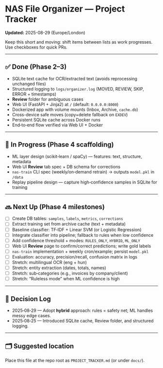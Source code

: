 # NAS File Organizer — Project Tracker

**Updated:** 2025-08-29 (Europe/London)

Keep this short and moving: shift items between lists as work progresses. Use checkboxes for quick PRs.

---

## ✅ Done (Phase 2–3)
- SQLite text cache for OCR/extracted text (avoids reprocessing unchanged files)
- Structured logging to `logs/organizer.log` (MOVED, REVIEW, SKIP, ERROR + timestamps)
- **Review** folder for ambiguous cases
- Web UI (FastAPI + Jinja2) at `/` (default: `0.0.0.0:8000`)
- Dockerized app with volume mounts (Inbox, Archive, `cache.db`)
- Cross-device safe moves (copy+delete fallback on `EXDEV`)
- Persistent SQLite cache across Docker runs
- End‑to‑end flow verified via Web UI + Docker

---

## 🚧 In Progress (Phase 4 scaffolding)
- ML layer design (scikit‑learn / spaCy) — features: text, structure, metadata
- Web UI **Review** tab spec + DB schema for corrections
- `nas-train` CLI spec (weekly/on‑demand retrain) → outputs `model.pkl` in `/data`
- Replay pipeline design — capture high‑confidence samples in SQLite for training

---

## 🔜 Next Up (Phase 4 milestones)
- [ ] Create DB tables: `samples`, `labels`, `metrics`, `corrections`
- [ ] Extract training set from archive cache (text + metadata)
- [ ] Baseline classifier: TF‑IDF + Linear SVM (or Logistic Regression)
- [ ] Integrate classifier into pipeline; fallback to rules when low confidence
- [ ] Add confidence threshold + modes: `RULES_ONLY`, `HYBRID`, `ML_ONLY`
- [ ] Web UI **Review** page to confirm/correct predictions; write gold labels
- [ ] `nas-train` implementation + weekly cron/example; persist `model.pkl`
- [ ] Evaluation: accuracy, precision/recall, confusion matrix in logs
- [ ] Stretch: multilingual OCR (eng + hun)
- [ ] Stretch: entity extraction (dates, totals, names)
- [ ] Stretch: sub‑categories (e.g., invoices by company/client)
- [ ] Stretch: “Ruleless mode” when ML confidence is high

---

## 🧭 Decision Log
- 2025‑08‑29 — Adopt **hybrid** approach: rules = safety net; ML handles messy edge cases.
- 2025‑08‑25 — Introduced SQLite cache, Review folder, and structured logging.

---

## 🗂 Suggested location
Place this file at the repo root as `PROJECT_TRACKER.md` (or under `docs/`).
